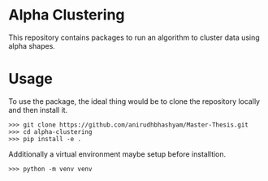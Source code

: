 # Alpha Clustering

This repository contains packages to run an algorithm to cluster data using alpha shapes.


# Usage 
<!-- Clone the repository. -->
To use the package, the ideal thing would be to clone the repository locally and then install it.
```
>>> git clone https://github.com/anirudhbhashyam/Master-Thesis.git
>>> cd alpha-clustering
>>> pip install -e .
```

Additionally a virtual environment maybe setup before installtion. 
```
>>> python -m venv venv
